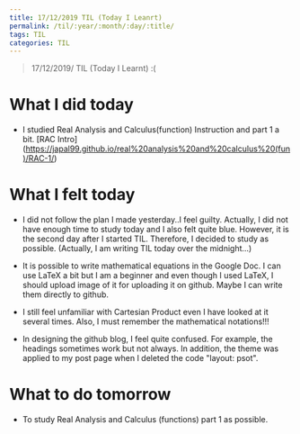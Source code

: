 ```yaml
---
title: 17/12/2019 TIL (Today I Leanrt)
permalink: /til/:year/:month/:day/:title/
tags: TIL
categories: TIL
---
```


> 17/12/2019/ TIL (Today I Learnt) :(

# What I did today
- I studied Real Analysis and Calculus(function) Instruction and part 1 a bit.
  [RAC Intro] (https://japal99.github.io/real%20analysis%20and%20calculus%20(fun)/RAC-1/)
 
# What I felt today
- I did not follow the plan I made yesterday..I feel guilty.
  Actually, I did not have enough time to study today and I also felt quite blue.
  However, it is the second day after I started TIL. Therefore, I decided to study as possible.
  (Actually, I am writing TIL today over the midnight...)
  
- It is possible to write mathematical equations in the Google Doc. I can use LaTeX a bit
  but I am a beginner and even though I used LaTeX, I should upload image of it for uploading it on github. 
  Maybe I can write them directly to github.
 
- I still feel unfamiliar with Cartesian Product even I have looked at it several times.
  Also, I must remember the mathematical notations!!!

- In designing the github blog, I feel quite confused. 
  For example, the headings sometimes work but not always.
  In addition, the theme was applied to my post page when I deleted the code "layout: psot".
  

# What to do tomorrow
- To study Real Analysis and Calculus (functions) part 1 as possible.
 
 
